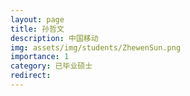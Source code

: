 ```yaml
---
layout: page
title: 孙哲文
description: 中国移动
img: assets/img/students/ZhewenSun.png
importance: 1
category: 已毕业硕士
redirect:
---
```

